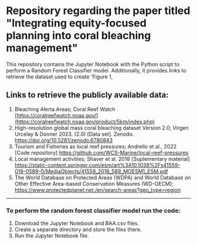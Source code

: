 # Repository regarding the paper titled "Integrating equity-focused planning into coral bleaching management"
 This repository contains the Jupyter Notebook with the Python script to perform a Random Forest Classifier model. Additionally, it provides links to retrieve the dataset used to create 'Figure 1,

## Links to retrieve the publicly available data: 
1. Bleaching Alerta Areas; Coral Reef Watch [https://coralreefwatch.noaa.gov/](https://coralreefwatch.noaa.gov/product/5km/index.php)
2. High-resolution global mass coral bleaching dataset Version 2.0; Virgen Urcelay & Donner 2023. (2.0) [Data set]. Zenodo. https://doi.org/10.5281/zenodo.6780843
3. Tourism and Fisheries as local reef pressures; Andrello et al., 2022 [Code repository] https://github.com/WCS-Marine/local-reef-pressures 
4. Local management activities; Shaver et al. 2018 [Suplementary material] https://static-content.springer.com/esm/art%3A10.1038%2Fs41559-018-0589-0/MediaObjects/41559_2018_589_MOESM1_ESM.pdf
5. The World Database on Protected Areas (WDPA) and World Database on Other Effective Area-based Conservation Measures (WD-OECM); https://www.protectedplanet.net./en/search-areas?geo_type=region
---
### To perform the random forest classifier model run the code: 
1. Download the Jupyter Notebook and BAA.csv files.
2. Create a separate directory and store the files there.
3. Run the Jupyter Notebook file.
